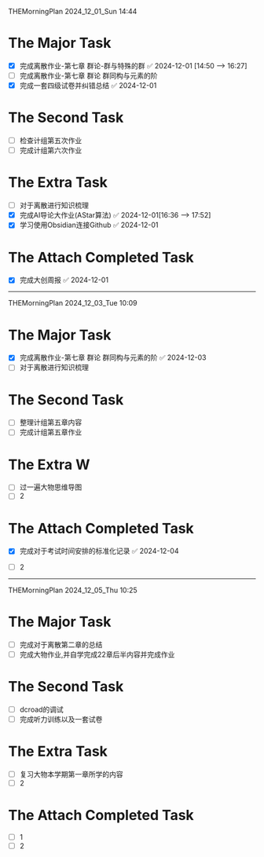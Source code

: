 THEMorningPlan
2024_12_01_Sun
14:44
# The Major Task
- [x] 完成离散作业-第七章 群论-群与特殊的群 ✅ 2024-12-01 [14:50 --> 16:27]
- [ ] 完成离散作业-第七章 群论 群同构与元素的阶
- [x] 完成一套四级试卷并纠错总结 ✅ 2024-12-01

# The Second Task
- [ ] 检查计组第五次作业
- [ ] 完成计组第六次作业

# The Extra Task
- [ ] 对于离散进行知识梳理
- [x] 完成AI导论大作业(AStar算法) ✅ 2024-12-01[16:36 --> 17:52] 
- [x] 学习使用Obsidian连接Github ✅ 2024-12-01

# The Attach Completed Task
- [x] 完成大创周报 ✅ 2024-12-01


---

THEMorningPlan
2024_12_03_Tue
10:09
# The Major Task
- [x] 完成离散作业-第七章 群论 群同构与元素的阶 ✅ 2024-12-03
- [ ] 对于离散进行知识梳理

# The Second Task
- [ ] 整理计组第五章内容
- [ ] 完成计组第五章作业

# The Extra W
- [ ] 过一遍大物思维导图
- [ ] 2

# The Attach Completed Task
- [x] 完成对于考试时间安排的标准化记录 ✅ 2024-12-04
- [ ] 2


---
THEMorningPlan
2024_12_05_Thu
10:25
# The Major Task
- [ ] 完成对于离散第二章的总结
- [ ] 完成大物作业,并自学完成22章后半内容并完成作业

# The Second Task
- [ ] dcroad的调试
- [ ] 完成听力训练以及一套试卷

# The Extra Task
- [ ] 复习大物本学期第一章所学的内容
- [ ] 2

# The Attach Completed Task
- [ ] 1
- [ ] 2